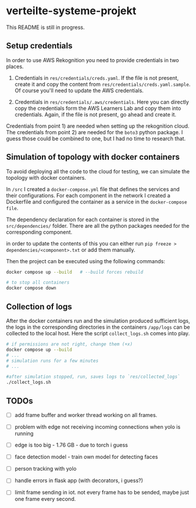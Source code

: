 # verteilte-systeme-projekt

This README is still in progress.

## Setup credentials

In order to use AWS Rekognition you need to provide credentials in two places. 

1) Credentials in `res/credentials/creds.yaml`. If the file is not present, create it and copy the content from `res/credentials/creds.yaml.sample`. Of course you'll need to update the AWS credentials. 

2) Credentials in `res/credentials/.aws/credentials`. Here you can directly copy the credentials form the AWS Learners Lab and copy them into credentials. Again, if the file is not present, go ahead and create it. 


Credentials from point 1) are needed when setting up the rekognition cloud. The credentials from point 2) are needed for the `boto3` python package. I guess those could be combined to one, but I had no time to research that. 

## Simulation of topology with docker containers
To avoid deploying all the code to the cloud for testing, we can simulate the topology with docker containers.

In `/src` I created a `docker-compose.yml` file that defines the services and their configurations.
For each component in the network I created a Dockerfile and configured the container as a service in the `docker-compose file`. 

The dependency declaration for each container is stored in the `src/dependencies/` folder. There are all the python packages needed for the corresponding component.

in order to update the contents of this you can either run `pip freeze > dependencies/<component>.txt` or add them manually. 

Then the project can be executed using the following commands: 

```bash
docker compose up --build   # --build forces rebuild

# to stop all containers
docker compose down
``` 


## Collection of logs
After the docker containers run and the simulation produced sufficient logs, the logs in the corresponding directories in the containers `/app/logs` can be collected to the local host. Here the script `collect_logs.sh` comes into play. 

```bash
# if permissions are not right, change them (+x)
docker compose up --build 
# ...
# simulation runs for a few minutes
# ...

#after simulation stopped, run, saves logs to `res/collected_logs`
./collect_logs.sh

```





## TODOs
- [ ] add frame buffer and worker thread working on all frames. 
- [ ] problem with edge not receiving incoming connections when yolo is running
- [ ] edge is too big - 1.76 GB - due to torch i guess

- [ ] face detection model - train own  model for detecting faces

- [ ] person tracking with yolo
- [ ] handle errors in flask app (with decorators, i guess?)
- [ ] limit frame sending in iot. not every frame has to be sended, maybe just one frame every second. 
